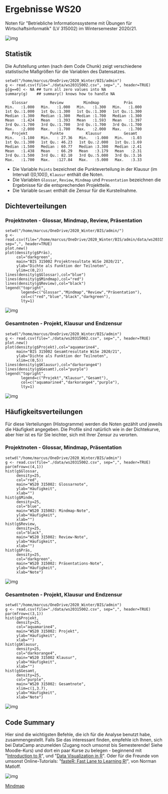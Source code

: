 
# Ergebnisse WS20

Noten für "Betriebliche Informationssysteme mit Übungen für
Wirtschaftsinformatik" (LV 315002) im Wintersemester 2020/21.

![img](https://media.giphy.com/media/UQfqQifAjmFHVmstIl/giphy.gif)


## Statistik

Die Aufstellung unten (nach dem Code Chunk) zeigt verschiedene
statistische Maßgrößen für die Variablen des Datensatzes.

    setwd("/home/marcus/OneDrive/2020_Winter/BIS/admin")
    g <- read.csv(file="./data/ws20315002.csv", sep=",", header=TRUE)
    g[g==0] <- NA ## turn all zero values into NA
    summary(g)    ## summary() knows how to handle NA

       Glossar          Review         Mindmap           Präs      
    Min.   :1.000   Min.   :1.000   Min.   :1.300   Min.   :1.000  
    1st Qu.:1.000   1st Qu.:1.300   1st Qu.:1.300   1st Qu.:1.300  
    Median :1.300   Median :1.300   Median :1.700   Median :1.300  
    Mean   :1.424   Mean   :1.393   Mean   :1.593   Mean   :1.397  
    3rd Qu.:1.700   3rd Qu.:1.700   3rd Qu.:1.700   3rd Qu.:1.700  
    Max.   :2.000   Max.   :1.700   Max.   :2.000   Max.   :1.700  
       Projekt          Punkte          Klausur          Gesamt    
    Min.   :1.100   Min.   : 27.36   Min.   :1.000   Min.   :1.03  
    1st Qu.:1.300   1st Qu.: 46.23   1st Qu.:2.000   1st Qu.:1.69  
    Median :1.500   Median : 60.77   Median :3.300   Median :2.41  
    Mean   :1.438   Mean   : 66.29   Mean   :3.179   Mean   :2.31  
    3rd Qu.:1.500   3rd Qu.: 82.10   3rd Qu.:5.000   3rd Qu.:3.16  
    Max.   :1.700   Max.   :127.84   Max.   :5.000   Max.   :3.33

-   Die Variable `Points` bezeichnet die Punkteverteilung in der
    Klausur (im Intervall \([0,100]\), `Klausur` enthält die Noten.
-   Die Variablen `Glossar`, `Review`, `Mindmap` und
    `Presentation` bezeichnen die Ergebnisse für die
    entsprechenden Projektteile.
-   Die Variable `Gesamt` enthält die Zensur für die Kursteilnahme.


## Dichteverteilungen


### Projektnoten - Glossar, Mindmap, Review, Präsentation

    setwd("/home/marcus/OneDrive/2020_Winter/BIS/admin/")
    g <- read.csv(file="/home/marcus/OneDrive/2020_Winter/BIS/admin/data/ws20315002.csv", sep=",", header=TRUE)
    plot.new()
    plot(density(g$Präs),
         col="darkgreen",
         main="BIS 315002 Projektresultate WiSe 2020/21",
         ylab="Dichte als Funktion der Teilnoten",
         ylim=c(0,2))
    lines(density(g$Glossar),col="blue")
    lines(density(g$Mindmap),col="red")
    lines(density(g$Review),col="black")
    legend("topright",
           legend=c("Glossar","Mindmap","Review","Präsentation"),
           col=c("red","blue","black","darkgreen"),
           lty=1)

![img](https://github.com/birkenkrahe/grades/blob/main/data/grades_dichte_projekt_ws20.png "Verteilung der Teilnoten über Projektteile hinweg")


### Gesamtnoten - Projekt, Klausur und Endzensur

    setwd("/home/marcus/OneDrive/2020_Winter/BIS/admin")
    g <- read.csv(file="./data/ws20315002.csv", sep=",", header=TRUE)
    plot.new()
    plot(density(g$Projekt),col="aquamarine4",
         main="BIS 315002 Gesamtresultate WiSe 2020/21",
         ylab="Dichte als Funktion der Teilnoten",
         xlim=c(0,5))
    lines(density(g$Klausur),col="darkorange4")
    lines(density(g$Gesamt),col="purple")
    legend("topright",
           legend=c("Projekt","Klausur","Gesamt"),
           col=c("aquamarine4","darkorange4","purple"),
           lty=1)

![img](https://github.com/birkenkrahe/grades/blob/main/data/grades_dichte_gesamt_ws20.png "Verteilung der Teilnoten für Projekt-, Klausur-, und Gesamtnoten")


## Häufigkeitsverteilungen

Für diese Verteilungen (Histogramme) werden die Noten gezählt und
jeweils die Häufigkeit angegeben. Die Profile sind natürlich wie
in der Dichtekurve, aber hier ist es für Sie leichter, sich mit
Ihrer Zensur zu verorten.


### Projektnoten - Glossar, Mindmap, Präsentation

    setwd("/home/marcus/OneDrive/2020_Winter/BIS/admin")
    g <- read.csv(file="./data/ws20315002.csv", sep=",", header=TRUE)
    par(mfrow=c(4,1))
    hist(g$Glossar,
         density=25,
         col="red",
         main="WS20 315002: Glossarnote",
         ylab="Häufigkeit",
         xlab="")
    hist(g$Mindm,
         density=25,
         col="blue",
         main="WS20 315002: Mindmap-Note",
         ylab="Häufigkeit",
         xlab="")
    hist(g$Review,
         density=25,
         col="black",
         main="WS20 315002: Review-Note",
         ylab="Häufigkeit",
         xlab="")
    hist(g$Präs,
         density=25,
         col="darkgreen",
         main="WS20 315002: Präsentations-Note",
         ylab="Häufigkeit",
         xlab="Note")

![img](https://github.com/birkenkrahe/grades/blob/main/data/grades_hist_projekt_ws20.png "Histogramm der Noten für verschiedene Projektteile")


### Gesamtnoten - Projekt, Klausur und Endzensur

    setwd("/home/marcus/OneDrive/2020_Winter/BIS/admin")
    g <- read.csv(file="./data/ws20315002.csv", sep=",", header=TRUE)
    par(mfrow=c(3,1))
    hist(g$Projekt,
         density=25,
         col="aquamarine4",
         main="WS20 315002: Projekt",
         ylab="Häufigkeit",
         xlab="")
    hist(g$Klausur,
         density=25,
         col="darkorange4",
         main="WS20 315002 Klausur",
         ylab="Häufigkeit",
         xlab="")
    hist(g$Gesamt,
         density=25,
         col="purple",
         main="WS20 315002: Gesamtnote",
         xlim=c(1,3.7),
         ylab="Häufigkeit",
         xlab="Note")

![img](https://github.com/birkenkrahe/grades/blob/main/data/grades_hist_ws20.png "Histogramm der Noten für Projekt (50%), Klausur (50%) und Gesamtergebnis")


## Code Summary

Hier sind die wichtigsten Befehle, die ich für die Analyse
benutzt habe, zusammengestellt. Falls Sie das interessant finden,
empfehle ich Ihnen, sich bei DataCamp anzumelden (Zugang noch
umsonst bis Semesterende! Siehe Moodle-Kurs) und dort ein paar
Kurse zu belegen - beginnend mit "[Introduction to R](https://learn.datacamp.com/courses/free-introduction-to-r)", und "[Data
Visualization in R](https://learn.datacamp.com/courses/data-visualization-in-r)". Oder für die Freunde von umsonst
Online-Tutorials: "[fasteR: Fast Lane to Learning R!](https://github.com/matloff/fasteR#faster-fast-lane-to-learning-r)", von Norman
Matloff.

![img](https://github.com/birkenkrahe/grades/blob/main/data/analyze_grades.png)

[Mindmap](https://www.xmind.net/m/QtrHj6/#)

